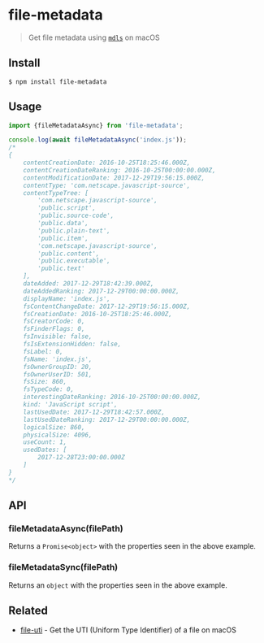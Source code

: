 # file-metadata

> Get file metadata using [`mdls`](https://developer.apple.com/legacy/library/documentation/Darwin/Reference/ManPages/man1/mdls.1.html) on macOS

## Install

```
$ npm install file-metadata
```

## Usage

```js
import {fileMetadataAsync} from 'file-metadata';

console.log(await fileMetadataAsync('index.js'));
/*
{
	contentCreationDate: 2016-10-25T18:25:46.000Z,
	contentCreationDateRanking: 2016-10-25T00:00:00.000Z,
	contentModificationDate: 2017-12-29T19:56:15.000Z,
	contentType: 'com.netscape.javascript-source',
	contentTypeTree: [
		'com.netscape.javascript-source',
		'public.script',
		'public.source-code',
		'public.data',
		'public.plain-text',
		'public.item',
		'com.netscape.javascript-source',
		'public.content',
		'public.executable',
		'public.text'
	],
	dateAdded: 2017-12-29T18:42:39.000Z,
	dateAddedRanking: 2017-12-29T00:00:00.000Z,
	displayName: 'index.js',
	fsContentChangeDate: 2017-12-29T19:56:15.000Z,
	fsCreationDate: 2016-10-25T18:25:46.000Z,
	fsCreatorCode: 0,
	fsFinderFlags: 0,
	fsInvisible: false,
	fsIsExtensionHidden: false,
	fsLabel: 0,
	fsName: 'index.js',
	fsOwnerGroupID: 20,
	fsOwnerUserID: 501,
	fsSize: 860,
	fsTypeCode: 0,
	interestingDateRanking: 2016-10-25T00:00:00.000Z,
	kind: 'JavaScript script',
	lastUsedDate: 2017-12-29T18:42:57.000Z,
	lastUsedDateRanking: 2017-12-29T00:00:00.000Z,
	logicalSize: 860,
	physicalSize: 4096,
	useCount: 1,
	usedDates: [
		2017-12-28T23:00:00.000Z
	]
}
*/
```

## API

### fileMetadataAsync(filePath)

Returns a `Promise<object>` with the properties seen in the above example.

### fileMetadataSync(filePath)

Returns an `object` with the properties seen in the above example.

## Related

- [file-uti](https://github.com/sindresorhus/file-uti) - Get the UTI (Uniform Type Identifier) of a file on macOS
